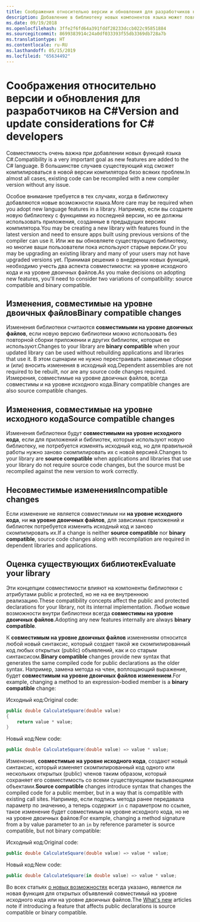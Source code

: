 ```yaml
---
title: Соображения относительно версии и обновления для разработчиков на C#
description: Добавление в библиотеку новых компонентов языка может повлиять на код, который использует эту библиотеку.
ms.date: 09/19/2018
ms.openlocfilehash: 3ffe2f6fd64a391fddf28233dccb022c95851884
ms.sourcegitcommit: 8699383914c24a0df033393f55db3369db728a7b
ms.translationtype: HT
ms.contentlocale: ru-RU
ms.lasthandoff: 05/15/2019
ms.locfileid: "65634492"
---
```

# <a name="version-and-update-considerations-for-c-developers"></a><span data-ttu-id="8bfda-103">Соображения относительно версии и обновления для разработчиков на C#</span><span class="sxs-lookup"><span data-stu-id="8bfda-103">Version and update considerations for C# developers</span></span>

<span data-ttu-id="8bfda-104">Совместимость очень важна при добавлении новых функций языка C#.</span><span class="sxs-lookup"><span data-stu-id="8bfda-104">Compatibility is a very important goal as new features are added to the C# language.</span></span> <span data-ttu-id="8bfda-105">В большинстве случаев существующий код сможет компилироваться в новой версии компилятора безо всяких проблем.</span><span class="sxs-lookup"><span data-stu-id="8bfda-105">In almost all cases, existing code can be recompiled with a new compiler version without any issue.</span></span>

<span data-ttu-id="8bfda-106">Особое внимание требуется в тех случаях, когда в библиотеку добавляются новые возможности языка.</span><span class="sxs-lookup"><span data-stu-id="8bfda-106">More care may be required when you adopt new language features in a library.</span></span> <span data-ttu-id="8bfda-107">Например, если вы создаете новую библиотеку с функциями из последней версии, но ее должны использовать приложения, созданные в предыдущих версиях компилятора.</span><span class="sxs-lookup"><span data-stu-id="8bfda-107">You may be creating a new library with features found in the latest version and need to ensure apps built using previous versions of the compiler can use it.</span></span> <span data-ttu-id="8bfda-108">Или же вы обновляете существующую библиотеку, но многие ваши пользователи пока используют старые версии.</span><span class="sxs-lookup"><span data-stu-id="8bfda-108">Or you may be upgrading an existing library and many of your users may not have upgraded versions yet.</span></span> <span data-ttu-id="8bfda-109">Принимая решения о внедрении новых функций, необходимо учесть два аспекта совместимости: на уровне исходного кода и на уровне двоичных файлов.</span><span class="sxs-lookup"><span data-stu-id="8bfda-109">As you make decisions on adopting new features, you'll need to consider two variations of compatibility: source compatible and binary compatible.</span></span>

## <a name="binary-compatible-changes"></a><span data-ttu-id="8bfda-110">Изменения, совместимые на уровне двоичных файлов</span><span class="sxs-lookup"><span data-stu-id="8bfda-110">Binary compatible changes</span></span>

<span data-ttu-id="8bfda-111">Изменения библиотеки считаются **совместимыми на уровне двоичных файлов**, если новую версию библиотеки можно использовать без повторной сборки приложении и других библиотек, которые ее используют.</span><span class="sxs-lookup"><span data-stu-id="8bfda-111">Changes to your library are **binary compatible** when your updated library can be used without rebuilding applications and libraries that use it.</span></span> <span data-ttu-id="8bfda-112">В этом сценарии не нужно перестраивать зависимые сборки и (или) вносить изменения в исходный код.</span><span class="sxs-lookup"><span data-stu-id="8bfda-112">Dependent assemblies are not required to be rebuilt, nor are any source code changes required.</span></span> <span data-ttu-id="8bfda-113">Измерения, совместимые на уровне двоичных файлов, всегда совместимы и на уровне исходного кода.</span><span class="sxs-lookup"><span data-stu-id="8bfda-113">Binary compatible changes are also source compatible changes.</span></span>

## <a name="source-compatible-changes"></a><span data-ttu-id="8bfda-114">Изменения, совместимые на уровне исходного кода</span><span class="sxs-lookup"><span data-stu-id="8bfda-114">Source compatible changes</span></span>

<span data-ttu-id="8bfda-115">Изменения библиотеки будут **совместимыми на уровне исходного кода**, если для приложений и библиотек, которые используют новую библиотеку, не потребуется изменять исходный код, но для правильной работы нужно заново скомпилировать их с новой версией.</span><span class="sxs-lookup"><span data-stu-id="8bfda-115">Changes to your library are **source compatible** when applications and libraries that use your library do not require source code changes, but the source must be recompiled against the new version to work correctly.</span></span>

## <a name="incompatible-changes"></a><span data-ttu-id="8bfda-116">Несовместимые изменения</span><span class="sxs-lookup"><span data-stu-id="8bfda-116">Incompatible changes</span></span>

<span data-ttu-id="8bfda-117">Если изменение не является совместимым ни **на уровне исходного кода**, ни **на уровне двоичных файлов**, для зависимых приложений и библиотек потребуется изменить исходный код и заново скомпилировать их.</span><span class="sxs-lookup"><span data-stu-id="8bfda-117">If a change is neither **source compatible** nor **binary compatible**, source code changes along with recompilation are required in dependent libraries and applications.</span></span>

## <a name="evaluate-your-library"></a><span data-ttu-id="8bfda-118">Оценка существующих библиотек</span><span class="sxs-lookup"><span data-stu-id="8bfda-118">Evaluate your library</span></span>

<span data-ttu-id="8bfda-119">Эти концепции совместимости влияют на компоненты библиотеки с атрибутами public и protected, но не на ее внутреннюю реализацию.</span><span class="sxs-lookup"><span data-stu-id="8bfda-119">These compatibility concepts affect the public and protected declarations for your library, not its internal implementation.</span></span> <span data-ttu-id="8bfda-120">Любые новые возможности внутри библиотеки всегда **совместимы на уровне двоичных файлов**.</span><span class="sxs-lookup"><span data-stu-id="8bfda-120">Adopting any new features internally are always **binary compatible**.</span></span>  

<span data-ttu-id="8bfda-121">К **совместимым на уровне двоичных файлов** изменениям относится любой новый синтаксис, который создает такой же скомпилированный код любых открытых (public) объявлений, как и со старым синтаксисом.</span><span class="sxs-lookup"><span data-stu-id="8bfda-121">**Binary compatible** changes provide new syntax that generates the same compiled code for public declarations as the older syntax.</span></span> <span data-ttu-id="8bfda-122">Например, замена метода на член, воплощающий выражение, будет **совместимым на уровне двоичных файлов изменением**.</span><span class="sxs-lookup"><span data-stu-id="8bfda-122">For example, changing a method to an expression-bodied member is a **binary compatible** change:</span></span>

<span data-ttu-id="8bfda-123">Исходный код:</span><span class="sxs-lookup"><span data-stu-id="8bfda-123">Original code:</span></span>

```csharp
public double CalculateSquare(double value)
{
    return value * value;
}
```

<span data-ttu-id="8bfda-124">Новый код:</span><span class="sxs-lookup"><span data-stu-id="8bfda-124">New code:</span></span>

```csharp
public double CalculateSquare(double value) => value * value;
```

<span data-ttu-id="8bfda-125">Изменения, **совместимые на уровне исходного кода**, создают новый синтаксис, который изменяет скомпилированный код одного или нескольких открытых (public) членов таким образом, который сохраняет его совместимость со всеми существующими вызывающими объектами.</span><span class="sxs-lookup"><span data-stu-id="8bfda-125">**Source compatible** changes introduce syntax that changes the compiled code for a public member, but in a way that is compatible with existing call sites.</span></span> <span data-ttu-id="8bfda-126">Например, если подпись метода ранее передавала параметр по значению, а теперь содержит `in` с параметром по ссылке, такое изменение будет совместимым на уровне исходного кода, но не на уровне двоичных файлов:</span><span class="sxs-lookup"><span data-stu-id="8bfda-126">For example, changing a method signature from a by value parameter to an `in` by reference parameter is source compatible, but not binary compatible:</span></span>

<span data-ttu-id="8bfda-127">Исходный код:</span><span class="sxs-lookup"><span data-stu-id="8bfda-127">Original code:</span></span>

```csharp
public double CalculateSquare(double value) => value * value;
```

<span data-ttu-id="8bfda-128">Новый код:</span><span class="sxs-lookup"><span data-stu-id="8bfda-128">New code:</span></span>

```csharp
public double CalculateSquare(in double value) => value * value;
```

<span data-ttu-id="8bfda-129">Во всех статьях [о новых возможностях](index.md) всегда указано, является ли новая функция для открытых объявлений совместимый на уровне исходного кода или на уровне двоичных файлов.</span><span class="sxs-lookup"><span data-stu-id="8bfda-129">The [What's new](index.md) articles note if introducing a feature that affects public declarations is source compatible or binary compatible.</span></span>
